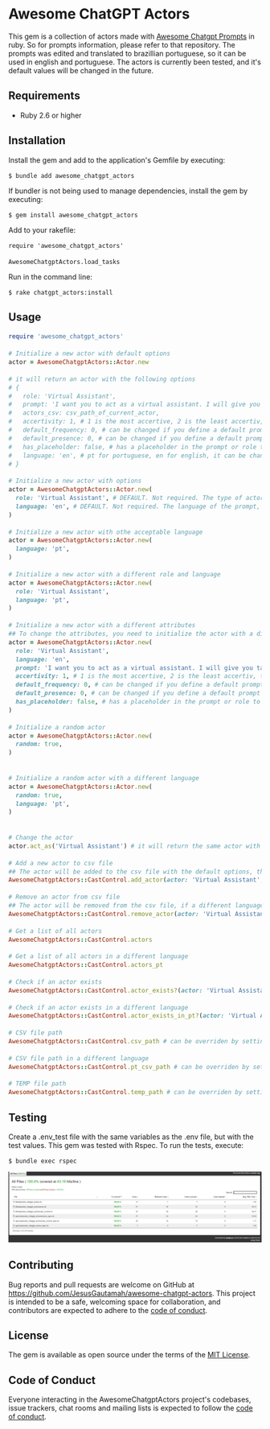 # Awesome ChatGPT Actors

This gem is a collection of actors made with [Awesome Chatgpt Prompts](https://github.com/f/awesome-chatgpt-prompts) in ruby.
So for prompts information, please refer to that repository.
The prompts was edited and translated to brazillian portuguese, so it can be used in english and portuguese.
The actors is currently been tested, and it's default values will be changed in the future.

## Requirements
- Ruby 2.6 or higher

## Installation

Install the gem and add to the application's Gemfile by executing:

    $ bundle add awesome_chatgpt_actors

If bundler is not being used to manage dependencies, install the gem by executing:

    $ gem install awesome_chatgpt_actors

Add to your rakefile:

    require 'awesome_chatgpt_actors'

    AwesomeChatgptActors.load_tasks

Run in the command line:

    $ rake chatgpt_actors:install
## Usage

```ruby
require 'awesome_chatgpt_actors'

# Initialize a new actor with default options
actor = AwesomeChatgptActors::Actor.new

# it will return an actor with the following options
# {
#   role: 'Virtual Assistant',
#   prompt: 'I want you to act as a virtual assistant. I will give you tasks and you will reply with the results of the tasks. I want you to only reply with the results of the tasks, and nothing else. Do not write explanations. My first task is ""I want you to write a short story about a cat""",
#   actors_csv: csv_path_of_current_actor,
#   accertivity: 1, # 1 is the most accertive, 2 is the least accertiv, this is called as temperature in openai
#   default_frequency: 0, # can be changed if you define a default prompt to when instance is initialized
#   default_presence: 0, # can be changed if you define a default prompt to when instance is initialized
#   has_placeholder: false, # has a placeholder in the prompt or role to be replaced by the user input
#   language: 'en', # pt for portuguese, en for english, it can be changed even if you don't provide an default prompt
# }

# Initialize a new actor with options
actor = AwesomeChatgptActors::Actor.new(
  role: 'Virtual Assistant', # DEFAULT. Not required. The type of actor to use, check the list in https://github.com/f/awesome-chatgpt-prompts/blob/main/prompts.csv
  language: 'en', # DEFAULT. Not required. The language of the prompt, if other language is specified, it will requirean openai api key to perform the translation
)

# Initialize a new actor with othe acceptable language
actor = AwesomeChatgptActors::Actor.new(
  language: 'pt',
)

# Initialize a new actor with a different role and language
actor = AwesomeChatgptActors::Actor.new(
  role: 'Virtual Assistant',
  language: 'pt',
)

# Initialize a new actor with a different attributes
## To change the attributes, you need to initialize the actor with a different prompt or it will use the default prompt of the role
actor = AwesomeChatgptActors::Actor.new(
  role: 'Virtual Assistant',
  language: 'en',
  prompt: 'I want you to act as a virtual assistant. I will give you tasks and you will reply with the results of the tasks. I want you to only reply with the results of the tasks, and nothing else. Do not write explanations. My first task is ""I want you to write a short story about a cat"""',
  accertivity: 1, # 1 is the most accertive, 2 is the least accertiv, this is called as temperature in openai
  default_frequency: 0, # can be changed if you define a default prompt to when instance is initialized
  default_presence: 0, # can be changed if you define a default prompt to when instance is initialized
  has_placeholder: false, # has a placeholder in the prompt or role to be replaced by the user input
)

# Initialize a random actor
actor = AwesomeChatgptActors::Actor.new(
  random: true,
)


# Initialize a random actor with a different language
actor = AwesomeChatgptActors::Actor.new(
  random: true,
  language: 'pt',
)


# Change the actor
actor.act_as('Virtual Assistant') # it will return the same actor with the new options, check the list in https://github.com/f/awesome-chatgpt-prompts/blob/main/prompts.csv

# Add a new actor to csv file
## The actor will be added to the csv file with the default options, the only required option is the actor role and prompt, if a different language is specified, it will add the prompt in the language specified csv file
AwesomeChatgptActors::CastControl.add_actor(actor: 'Virtual Assistant', prompt: 'I want you to act as a virtual assistant. I will give you tasks and you will reply with the results of the tasks. I want you to only reply with the results of the tasks, and nothing else. Do not write explanations. My first task is ""I want you to write a short story about a cat"""', has_placeholder: false, accertivity: 1, default_frequency: 0, default_presence: 0, language: 'en')

# Remove an actor from csv file
## The actor will be removed from the csv file, if a different language is specified, it will remove the actor from the language specified csv file
AwesomeChatgptActors::CastControl.remove_actor(actor: 'Virtual Assistant', language: 'en')

# Get a list of all actors
AwesomeChatgptActors::CastControl.actors

# Get a list of all actors in a different language
AwesomeChatgptActors::CastControl.actors_pt

# Check if an actor exists
AwesomeChatgptActors::CastControl.actor_exists?(actor: 'Virtual Assistant')

# Check if an actor exists in a different language
AwesomeChatgptActors::CastControl.actor_exists_in_pt?(actor: 'Virtual Assistant')

# CSV file path
AwesomeChatgptActors::CastControl.csv_path # can be overriden by setting the environment variable CAST_CSV_PATH

# CSV file path in a different language
AwesomeChatgptActors::CastControl.pt_csv_path # can be overriden by setting the environment variable CAST_CSV_PATH_PT

# TEMP file path
AwesomeChatgptActors::CastControl.temp_path # can be overriden by setting the environment variable CAST_TEMP_PATH
```

## Testing
Create a .env_test file with the same variables as the .env file, but with the test values.
This gem was tested with Rspec. To run the tests, execute:

    $ bundle exec rspec

<!-- Coverage: -->
<!-- local image path: coverage-image/simplecov-actors.png -->
[![Coverage Status](https://raw.githubusercontent.com/JesusGautamah/awesome-chatgpt-actors/master/coverage-image/simplecov-actors.png)](  https://raw.githubusercontent.com/JesusGautamah/awesome-chatgpt-actors/master/coverage-image/simplecov-actors.png)

## Contributing

Bug reports and pull requests are welcome on GitHub at https://github.com/JesusGautamah/awesome-chatgpt-actors. This project is intended to be a safe, welcoming space for collaboration, and contributors are expected to adhere to the [code of conduct](https://github.com/JesusGautamah/awesome-chatgpt-actors/blob/master/CODE_OF_CONDUCT.md).

## License

The gem is available as open source under the terms of the [MIT License](https://opensource.org/licenses/MIT).

## Code of Conduct

Everyone interacting in the AwesomeChatgptActors project's codebases, issue trackers, chat rooms and mailing lists is expected to follow the [code of conduct](https://github.com/JesusGautamah/awesome-chatgpt-actors/blob/master/CODE_OF_CONDUCT.md).
